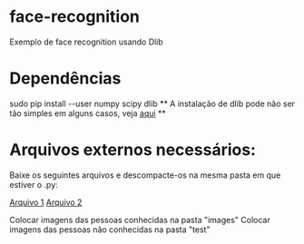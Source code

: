 # face-recognition
Exemplo de face recognition usando Dlib

# Dependências

sudo pip install --user numpy scipy dlib
** A instalação de dlib pode não ser tão simples em alguns casos, veja [aqui](http://dlib.net/) **

# Arquivos externos necessários:
Baixe os seguintes arquivos e descompacte-os na mesma pasta em que estiver o .py:

[Arquivo 1](http://dlib.net/files/dlib_face_recognition_resnet_model_v1.dat.bz2)
[Arquivo 2](http://dlib.net/files/shape_predictor_68_face_landmarks.dat.bz2)

Colocar imagens das pessoas conhecidas na pasta "images"
Colocar imagens das pessoas não conhecidas na pasta "test"

